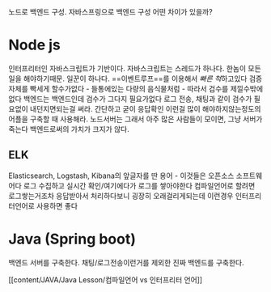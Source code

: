 노드로 백엔드 구성.
자바스프링으로 백엔드 구성
어떤 차이가 있을까?

# Node js
인터프리터인 자바스크립트가 기반이다.
자바스크립트는 스레드가 하나다. 한놈이 모든 일을 해야하기때문.
일꾼이 하나다. ==이벤트루프==를 이용해서 *빠른 척*하고있다
검증 자체를 빡세게 할수가없다 - 들통에있는 다량의 음식물처럼 - 따라서 검수를 제낄수밖에없다
백엔드는 백엔드인데 검수가 그다지 필요가없다
로그 전송, 채팅과 같이 검수가 필요없이 내던지면되는걸 써라. 
간단하고 굳이 응답확인 이런걸 많이 해야하지않는정도의 어플을 구축할 때 사용해라. 
노드서버는 그래서 아주 많은 사람들이 모이면, 그냥 서버가 죽는다
백엔드로써의 가치가 크지가 않다.

## ELK
Elasticsearch, Logstash, Kibana의 앞글자를 딴 용어 - 이것들은 오픈소스 소프트웨어다
로그 수집하고 실시간 확인/여기에다가 로그를 쌓아야한다
컴파일언어로 할려면 로그쌓는거조차 응답받아서 처리하다보니 굉장히 오래걸리게되는데
이런경우 인터프리터언어로 사용하면 좋다


# Java (Spring boot)
백엔드 서버를 구축한다.
채팅/로그전송이런거를 제외한 진짜 백엔드를 구축한다.


[[content/JAVA/Java Lesson/컴파일언어 vs 인터프리터 언어]]
